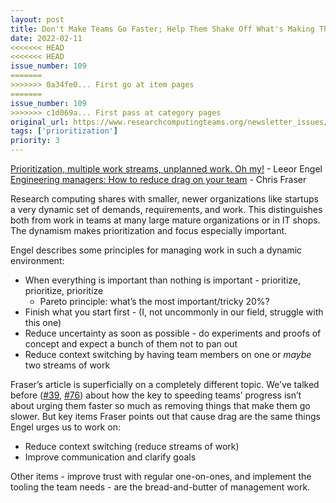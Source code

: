 ```yaml
---
layout: post
title: Don't Make Teams Go Faster; Help Them Shake Off What's Making Them Slow
date: 2022-02-11
<<<<<<< HEAD
<<<<<<< HEAD
issue_number: 109
=======
>>>>>>> 0a34fe0... First go at item pages
=======
issue_number: 109
>>>>>>> c1d069a... First pass at category pages
original_url: https://www.researchcomputingteams.org/newsletter_issues/0109
tags: ['prioritization']
priority: 3
---
```


<!-- markdownlint-disable MD033 -->
<!-- markdownlint-disable MD041 -->
<!-- markdownlint-disable MD049 -->

[Prioritization, multiple work streams, unplanned work. Oh my!](https://leeorengel.medium.com/prioritization-multiple-work-streams-unplanned-work-oh-my-b0adf59404a4) - Leeor Engel<br/>
[Engineering managers: How to reduce drag on your team](https://hypercontext.com/blog/management-skills/engineering-managers-how-to-reduce-drag) - Chris Fraser

Research computing shares with smaller, newer organizations like startups a very dynamic set of demands, requirements, and work.  This distinguishes both from work in teams at many large mature organizations or in IT shops.   The dynamism makes prioritization and focus especially important.

Engel describes some principles for managing work in such a dynamic environment:

- When everything is important than nothing is important - prioritize, prioritize, prioritize
  - Pareto principle: what’s the most important/tricky 20%?
- Finish what you start first - (I, not uncommonly in our field, struggle with this one)
- Reduce uncertainty as soon as possible - do experiments and proofs of concept and expect a bunch of them not to pan out
- Reduce context switching by having team members on one or *maybe* two streams of work

Fraser’s article is superficially on a completely different topic.  We’ve talked before ([#39](https://www.researchcomputingteams.org/newsletter_issues/0039), [#76](https://www.researchcomputingteams.org/newsletter_issues/0076)) about how the key to speeding teams’ progress isn’t about urging them faster so much as removing things that make them go slower.   But key items Fraser points out that cause drag are the same things Engel urges us to work on:

- Reduce context switching (reduce streams of work)
- Improve communication and clarify goals

Other items - improve trust with regular one-on-ones, and implement the tooling the team needs - are the bread-and-butter of management work.